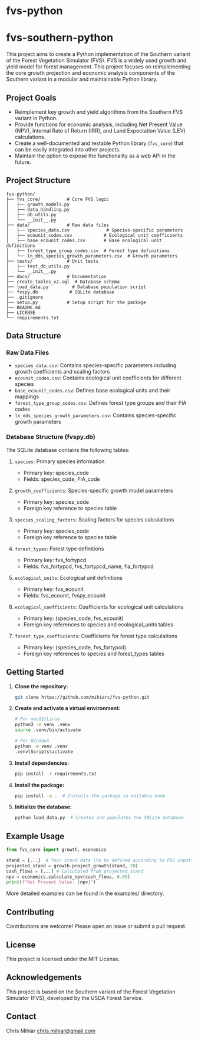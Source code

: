 # fvs-python

# fvs-southern-python

This project aims to create a Python implementation of the Southern variant of the Forest Vegetation Simulator (FVS). FVS is a widely used growth and yield model for forest management. This project focuses on reimplementing the core growth projection and economic analysis components of the Southern variant in a modular and maintainable Python library.

## Project Goals

*   Reimplement key growth and yield algorithms from the Southern FVS variant in Python.
*   Provide functions for economic analysis, including Net Present Value (NPV), Internal Rate of Return (IRR), and Land Expectation Value (LEV) calculations.
*   Create a well-documented and testable Python library (`fvs_core`) that can be easily integrated into other projects.
*   Maintain the option to expose the functionality as a web API in the future.

## Project Structure

```
fvs-python/
├── fvs_core/          # Core FVS logic
│   ├── growth_models.py
│   ├── data_handling.py
│   ├── db_utils.py
│   └── __init__.py
├── data/              # Raw data files
│   ├── species_data.csv              # Species-specific parameters
│   ├── ecounit_codes.csv            # Ecological unit coefficients
│   ├── base_ecounit_codes.csv       # Base ecological unit definitions
│   ├── forest_type_group_codes.csv  # Forest type definitions
│   └── ln_dds_species_growth_parameters.csv  # Growth parameters
├── tests/             # Unit tests
│   ├── test_db_utils.py
│   └── __init__.py
├── docs/              # Documentation
├── create_tables_v2.sql  # Database schema
├── load_data.py         # Database population script
├── fvspy.db            # SQLite database
├── .gitignore
├── setup.py           # Setup script for the package
├── README.md
├── LICENSE
└── requirements.txt
```

## Data Structure

### Raw Data Files
- `species_data.csv`: Contains species-specific parameters including growth coefficients and scaling factors
- `ecounit_codes.csv`: Contains ecological unit coefficients for different species
- `base_ecounit_codes.csv`: Defines base ecological units and their mappings
- `forest_type_group_codes.csv`: Defines forest type groups and their FIA codes
- `ln_dds_species_growth_parameters.csv`: Contains species-specific growth parameters

### Database Structure (fvspy.db)

The SQLite database contains the following tables:

1. `species`: Primary species information
   - Primary key: species_code
   - Fields: species_code, FIA_code

2. `growth_coefficients`: Species-specific growth model parameters
   - Primary key: species_code
   - Foreign key reference to species table

3. `species_scaling_factors`: Scaling factors for species calculations
   - Primary key: species_code
   - Foreign key reference to species table

4. `forest_types`: Forest type definitions
   - Primary key: fvs_fortypcd
   - Fields: fvs_fortypcd, fvs_fortypcd_name, fia_fortypcd

5. `ecological_units`: Ecological unit definitions
   - Primary key: fvs_ecounit
   - Fields: fvs_ecounit, fvspy_ecounit

6. `ecological_coefficients`: Coefficients for ecological unit calculations
   - Primary key: (species_code, fvs_ecounit)
   - Foreign key references to species and ecological_units tables

7. `forest_type_coefficients`: Coefficients for forest type calculations
   - Primary key: (species_code, fvs_fortypcd)
   - Foreign key references to species and forest_types tables

## Getting Started

1.  **Clone the repository:**

    ```bash
    git clone https://github.com/mihiarc/fvs-python.git
    ```

2.  **Create and activate a virtual environment:**

    ```bash
    # For macOS/Linux
    python3 -m venv .venv
    source .venv/bin/activate

    # For Windows
    python -m venv .venv
    .venv\Scripts\activate
    ```

3.  **Install dependencies:**

    ```bash
    pip install -r requirements.txt
    ```

4.  **Install the package:**

    ```bash
    pip install -e .  # Installs the package in editable mode
    ```

5.  **Initialize the database:**

    ```bash
    python load_data.py  # Creates and populates the SQLite database
    ```

## Example Usage

```python
from fvs_core import growth, economics

stand = {...}  # Your stand data (to be defined according to FVS inputs)
projected_stand = growth.project_growth(stand, 20)
cash_flows = [...] # Calculated from projected_stand
npv = economics.calculate_npv(cash_flows, 0.05)
print(f"Net Present Value: {npv}")
```

More detailed examples can be found in the examples/ directory.

## Contributing
Contributions are welcome! Please open an issue or submit a pull request.

## License
This project is licensed under the MIT License.   

## Acknowledgements
This project is based on the Southern variant of the Forest Vegetation Simulator (FVS), developed by the USDA Forest Service.

## Contact
Chris Mihiar
chris.mihiar@gmail.com